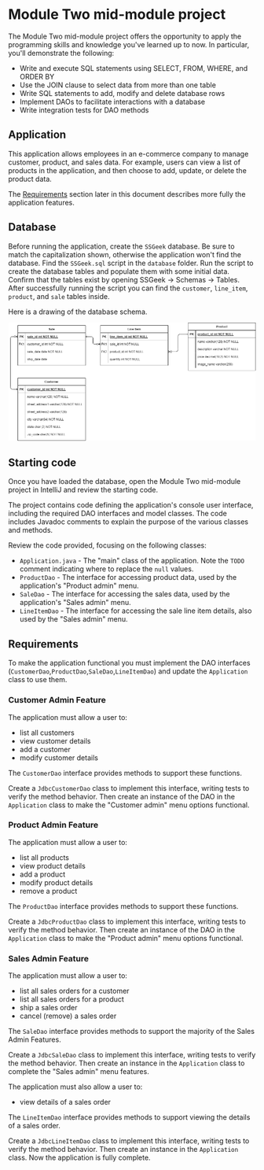 # Module Two mid-module project

The Module Two mid-module project offers the opportunity to apply the programming skills and knowledge you've learned up to now. In particular, you'll demonstrate the following:

* Write and execute SQL statements using SELECT, FROM, WHERE, and ORDER BY
* Use the JOIN clause to select data from more than one table
* Write SQL statements to add, modify and delete database rows
* Implement DAOs to facilitate interactions with a database
* Write integration tests for DAO methods

## Application

This application allows employees in an e-commerce company to manage customer, product, and sales data. For example, users can view a list of products in the application, and then choose to add, update, or delete the product data.

The [Requirements](#requirements) section later in this document describes more fully the application features.


## Database

Before running the application, create the `SSGeek` database. Be sure to match the capitalization shown, otherwise the application won't find the database. Find the `SSGeek.sql` script in the `database` folder. Run the script to create the database tables and populate them with some initial data. Confirm that the tables exist by opening SSGeek -> Schemas -> Tables. After successfully running the script you can find the `customer`, `line_item`, `product`, and `sale` tables inside.

Here is a drawing of the database schema. 

![Database ERD](./database/SSGeek_erd.drawio.png)


## Starting code

Once you have loaded the database, open the Module Two mid-module project in IntelliJ and review the starting code.

The project contains code defining the application's console user interface, including the required DAO interfaces and model classes. The code includes Javadoc comments to explain the purpose of the various classes and methods. 

Review the code provided, focusing on the following classes:

* `Application.java` - The "main" class of the application. Note the `TODO` comment indicating where to replace the `null` values.
* `ProductDao` - The interface for accessing product data, used by the application's "Product admin" menu.
* `SaleDao` - The interface for accessing the sales data, used by the application's "Sales admin" menu.
* `LineItemDao` - The interface for accessing the sale line item details, also used by the "Sales admin" menu.


## Requirements
 
 To make the application functional you must implement the DAO interfaces (`CustomerDao`,`ProductDao`,`SaleDao`,`LineItemDao`) and update the `Application` class to use them. 

### Customer Admin Feature

The application must allow a user to:
* list all customers
* view customer details
* add a customer
* modify customer details

The `CustomerDao` interface provides methods to support these functions. 

Create a `JdbcCustomerDao` class to implement this interface, writing tests to verify the method behavior. Then create an instance of the DAO in the `Application` class to make the "Customer admin" menu options functional.

### Product Admin Feature

The application must allow a user to:
* list all products
* view product details
* add a product
* modify product details
* remove a product

The `ProductDao` interface provides methods to support these functions. 

Create a `JdbcProductDao` class to implement this interface, writing tests to verify the method behavior. Then create an instance of the DAO in the `Application` class to make the "Product admin" menu options functional.


### Sales Admin Feature

The application must allow a user to:
* list all sales orders for a customer
* list all sales orders for a product
* ship a sales order
* cancel (remove) a sales order

The `SaleDao` interface provides methods to support the majority of the Sales Admin Features. 

Create a `JdbcSaleDao` class to implement this interface, writing tests to verify the method behavior. Then create an instance in the `Application` class to complete the "Sales admin" menu features.

The application must also allow a user to:
* view details of a sales order

The `LineItemDao` interface provides methods to support viewing the details of a sales order. 

Create a `JdbcLineItemDao` class to implement this interface, writing tests to verify the method behavior. Then create an instance in the `Application` class. Now the application is fully complete.
